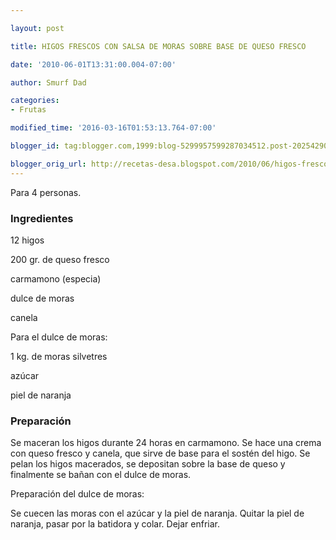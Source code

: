 ```yaml
---

layout: post

title: HIGOS FRESCOS CON SALSA DE MORAS SOBRE BASE DE QUESO FRESCO

date: '2010-06-01T13:31:00.004-07:00'

author: Smurf Dad

categories:
- Frutas

modified_time: '2016-03-16T01:53:13.764-07:00'

blogger_id: tag:blogger.com,1999:blog-5299957599287034512.post-2025429010626238693

blogger_orig_url: http://recetas-desa.blogspot.com/2010/06/higos-frescos-con-salsa-de-moras-sobre.html
---
```


Para 4 personas.

<h3>Ingredientes</h3>

12 higos

200 gr. de queso fresco

carmamono (especia)

dulce de moras

canela

Para el dulce de moras:

1 kg. de moras silvetres

azúcar

piel de naranja

<h3>Preparación</h3>

Se maceran los higos durante 24 horas en carmamono. Se hace una crema con queso fresco y canela, que sirve de base para el sostén del higo. Se pelan los higos macerados, se depositan sobre la base de queso y finalmente se bañan con el dulce de moras.

Preparación del dulce de moras:

Se cuecen las moras con el azúcar y la piel de naranja. Quitar la piel de naranja, pasar por la batidora y colar. Dejar enfriar.